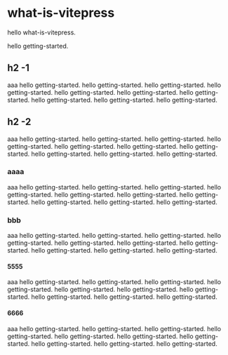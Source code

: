 # what-is-vitepress

hello what-is-vitepress.

hello getting-started.

## h2 -1

aaa
hello getting-started.
hello getting-started.
hello getting-started.
hello getting-started.
hello getting-started.
hello getting-started.
hello getting-started.
hello getting-started.
hello getting-started.
hello getting-started.

## h2 -2

aaa
hello getting-started.
hello getting-started.
hello getting-started.
hello getting-started.
hello getting-started.
hello getting-started.
hello getting-started.
hello getting-started.
hello getting-started.
hello getting-started.

### aaaa
aaa
hello getting-started.
hello getting-started.
hello getting-started.
hello getting-started.
hello getting-started.
hello getting-started.
hello getting-started.
hello getting-started.
hello getting-started.
hello getting-started.

### bbb
aaa
hello getting-started.
hello getting-started.
hello getting-started.
hello getting-started.
hello getting-started.
hello getting-started.
hello getting-started.
hello getting-started.
hello getting-started.
hello getting-started.

#### 5555

aaa
hello getting-started.
hello getting-started.
hello getting-started.
hello getting-started.
hello getting-started.
hello getting-started.
hello getting-started.
hello getting-started.
hello getting-started.
hello getting-started.

#### 6666

aaa
hello getting-started.
hello getting-started.
hello getting-started.
hello getting-started.
hello getting-started.
hello getting-started.
hello getting-started.
hello getting-started.
hello getting-started.
hello getting-started.
